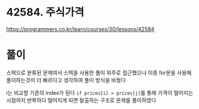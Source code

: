 # 42584. 주식가격

https://programmers.co.kr/learn/courses/30/lessons/42584

# 풀이

스택으로 분류된 문제여서 스택을 사용한 풀이 위주로 접근했으나 이중 for문을 사용해 풀이하는것이 더 빠르다고 생각하여 풀이 방식을 바꿨다

i는 비교할 기준의 index가 된다
```if prices[i] > prices[j]```를 통해 가격이 떨어지는 시점까지 반복하다 떨어지게 되면 탈출하는 구조로 문제를 풀이하였다